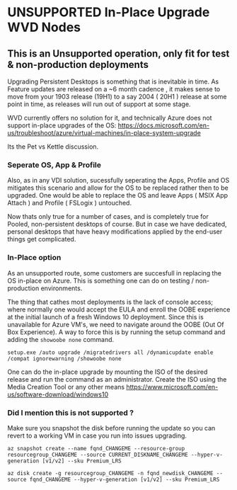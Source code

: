 # UNSUPPORTED In-Place Upgrade WVD Nodes

## This is an Unsupported operation, only fit for test & non-production deployments

Upgrading Persistent Desktops is something that is inevitable in time. 
As Feature updates are released on a ~6 month cadence , it makes sense to move from your 1903 release (19H1) to a say 2004 ( 20H1 ) release at some point in time, as releases will run out of support at some stage. 

WVD currently offers no solution for it, and technically Azure does not support in-place upgrades of the OS:
https://docs.microsoft.com/en-us/troubleshoot/azure/virtual-machines/in-place-system-upgrade 

Its the Pet vs Kettle discussion.

### Seperate OS, App & Profile

Also, as in any VDI solution, sucessfully seperating the Apps, Profile and OS mitigates this scenario and allow for the OS to be replaced rather then to be upgraded.
One would be able to replace the OS and leave Apps ( MSIX App Attach ) and Profile ( FSLogix ) untouched.

Now thats only true for a number of cases, and is completely true for Pooled, non-persistent desktops of course. 
But in case we have dedicated, personal desktops that have heavy modifications applied by the end-user things get complicated.

### In-Place option

As an unsupported route, some customers are succesfull in replacing the OS in-place on Azure.
This is something one can do on testing / non-production environments.

The thing that cathes most deployments is the lack of console access;  where normally one would accept the EULA and enroll the OOBE experience at the initial launch of a fresh Windows 10 deployment. Since this is unavailable for Azure VM's, we need to navigate around the OOBE (Out Of Box Experience). 
A way to force this is by running the setup command and adding the `showoobe none`  command.

`setup.exe /auto upgrade /migratedrivers all /dynamicupdate enable  /compat ignorewarning /showoobe none`

One can do the in-place upgrade by mounting the ISO of the desired release and run the command as an administrator. 
Create the ISO using the Media Creation Tool or any other means https://www.microsoft.com/en-us/software-download/windows10

### Did I mention this is not supported ?

Make sure you snapshot the disk before running the update so you can revert to a working VM in case you run into issues upgrading.

`az snapshot create --name fqnd_CHANGEME --resource-group resourcegroup_CHANGEME --source CURRENT_DISKNAME_CHANGEME --hyper-v-generation [v1/v2] --sku Premium_LRS `
    
`az disk create -g resourcegroup_CHANGEME -n fqnd_newdisk_CHANGEME --source fqnd_CHANGEME --hyper-v-generation [v1/v2] --sku Premium_LRS`







